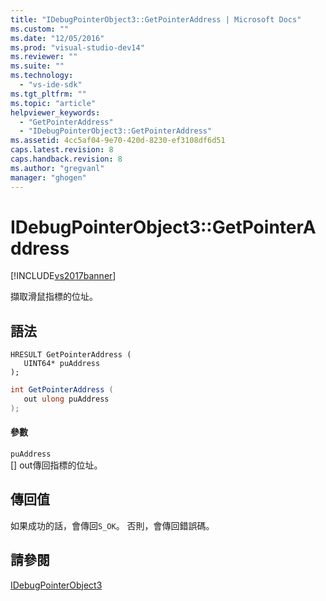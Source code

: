 ```yaml
---
title: "IDebugPointerObject3::GetPointerAddress | Microsoft Docs"
ms.custom: ""
ms.date: "12/05/2016"
ms.prod: "visual-studio-dev14"
ms.reviewer: ""
ms.suite: ""
ms.technology: 
  - "vs-ide-sdk"
ms.tgt_pltfrm: ""
ms.topic: "article"
helpviewer_keywords: 
  - "GetPointerAddress"
  - "IDebugPointerObject3::GetPointerAddress"
ms.assetid: 4cc5af04-9e70-420d-8230-ef3108df6d51
caps.latest.revision: 8
caps.handback.revision: 8
ms.author: "gregvanl"
manager: "ghogen"
---
```

# IDebugPointerObject3::GetPointerAddress
[!INCLUDE[vs2017banner](../../../code-quality/includes/vs2017banner.md)]

擷取滑鼠指標的位址。  
  
## 語法  
  
```cpp#  
HRESULT GetPointerAddress (  
   UINT64* puAddress  
);  
```  
  
```c#  
int GetPointerAddress (  
   out ulong puAddress  
);  
```  
  
#### 參數  
 `puAddress`  
 \[\] out傳回指標的位址。  
  
## 傳回值  
 如果成功的話，會傳回`S_OK`。 否則，會傳回錯誤碼。  
  
## 請參閱  
 [IDebugPointerObject3](../../../extensibility/debugger/reference/idebugpointerobject3.md)